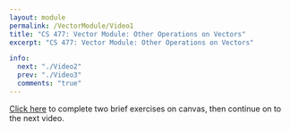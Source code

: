 ```yaml
---
layout: module
permalink: /VectorModule/Video1
title: "CS 477: Vector Module: Other Operations on Vectors"
excerpt: "CS 477: Vector Module: Other Operations on Vectors"

info:
  next: "./Video2"
  prev: "./Video3"
  comments: "true"
---
```


<p>
<a href = "https://ursinus.instructure.com/courses/12848/quizzes/16282">Click here</a> to complete two brief exercises on canvas, then continue on to the next video.
</p>